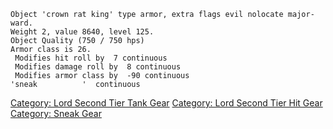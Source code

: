     Object 'crown rat king' type armor, extra flags evil nolocate major-ward.
    Weight 2, value 8640, level 125.
    Object Quality (750 / 750 hps)
    Armor class is 26.
     Modifies hit roll by  7 continuous
     Modifies damage roll by  8 continuous
     Modifies armor class by  -90 continuous
    'sneak          '  continuous

[Category: Lord Second Tier Tank
Gear](Category:_Lord_Second_Tier_Tank_Gear "wikilink") [Category: Lord
Second Tier Hit Gear](Category:_Lord_Second_Tier_Hit_Gear "wikilink")
[Category: Sneak Gear](Category:_Sneak_Gear "wikilink")
